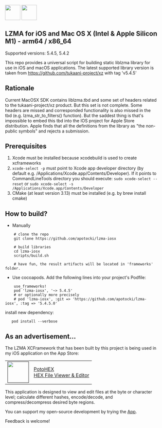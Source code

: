 [<img src="https://api.gitsponsors.com/api/badge/img?id=632544087" height="50">](https://api.gitsponsors.com/api/badge/link?p=0Rf9OLgfnuGjhYDo6IwENq8uAdVvaksPRqQyHE4rmQ/dARc5Fhqzd95QdgOzuO2wGmyqbnpkkBDcZiiVSqCOC2AN219rMB5tSem8XJova5FqmtEsDCygo6aAT0gokvVatMwnwsCGI2FqInIVGShQZA==)
[<img src="https://api.gitsponsors.com/api/badge/img?id=632544087" height="50">](https://api.gitsponsors.com/api/badge/link?p=0Rf9OLgfnuGjhYDo6IwENq8uAdVvaksPRqQyHE4rmQ/dARc5Fhqzd95QdgOzuO2wGmyqbnpkkBDcZiiVSqCOC2AN219rMB5tSem8XJova5FqmtEsDCygo6aAT0gokvVatMwnwsCGI2FqInIVGShQZA==)

## LZMA for iOS and Mac OS X (Intel & Apple Silicon M1) - arm64 / x86_64

Supported versions: 5.4.5, 5.4.2

This repo provides a universal script for building static liblzma library for use in iOS and macOS applications.
The latest supported library version is taken from https://github.com/tukaani-project/xz with tag 'v5.4.5'

## Rationale
Current MacOSX SDK contains liblzma.tbd and some set of headers related to the tukaani-project/xz product. But this set is not complete. Some headers are missed and corresponded functionality is also missed in the tbd (e.g. lzma_str_to_filters() function). But the saddest thing is that's impossible to embed this tbd into the IOS project for Apple Store distribution. Apple finds that all the definitions from the library as "the non-public symbols" and rejects a submission.

## Prerequisites
  1) Xcode must be installed because xcodebuild is used to create xcframeworks
  2) ```xcode-select -p``` must point to Xcode app developer directory (by default e.g. /Applications/Xcode.app/Contents/Developer). If it points to CommandLineTools directory you should execute:
  ```sudo xcode-select --reset``` or ```sudo xcode-select -s /Applications/Xcode.app/Contents/Developer```
  3) CMake (at least version 3.13) must be installed (e.g. by brew install cmake) 

## How to build?
 - Manually
```
    # clone the repo
    git clone https://github.com/apotocki/lzma-iosx
    
    # build libraries
    cd lzma-iosx
    scripts/build.sh

    # have fun, the result artifacts will be located in 'frameworks' folder.
```    
 - Use cocoapods. Add the following lines into your project's Podfile:
```
    use_frameworks!
    pod 'lzma-iosx', '~> 5.4.5'
    # or optionally more precisely
    # pod 'lzma-iosx', :git => 'https://github.com/apotocki/lzma-iosx', :tag => '5.4.5.0'
```    
install new dependency:
```
   pod install --verbose
```

## As an advertisement…
The LZMA XCFramework that has been built by this project is being used in my iOS application on the App Store:

[<table align="center" border=0 cellspacing=0 cellpadding=0><tr><td><img src="https://is4-ssl.mzstatic.com/image/thumb/Purple112/v4/78/d6/f8/78d6f802-78f6-267a-8018-751111f52c10/AppIcon-0-1x_U007emarketing-0-10-0-85-220.png/460x0w.webp" width="70"/></td><td><a href="https://apps.apple.com/us/app/potohex/id1620963302">PotoHEX</a><br>HEX File Viewer & Editor</td><tr></table>]()

This application is designed to view and edit files at the byte or character level; calculate different hashes, encode/decode, and compress/decompress desired byte regions.
  
You can support my open-source development by trying the [App](https://apps.apple.com/us/app/potohex/id1620963302).

Feedback is welcome!
